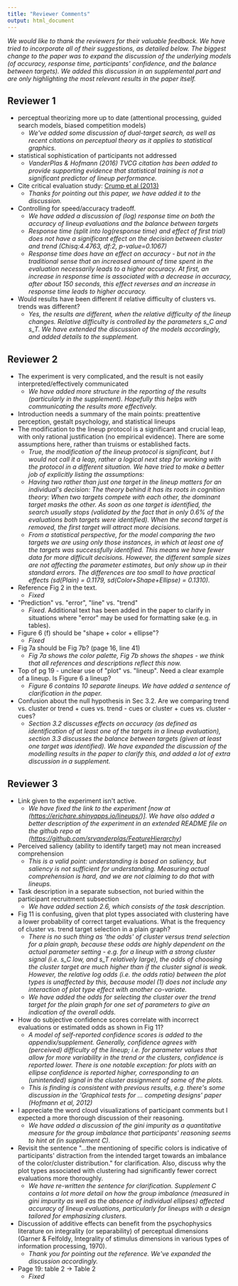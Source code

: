 ```yaml
---
title: "Reviewer Comments"
output: html_document
---
```


*We would like to thank the reviewers for their valuable feedback. We have tried to incorporate all of their suggestions, as detailed below.*
*The biggest change to the paper was to expand the discussion of the underlying models (of accuracy, response time, participants' confidence, and the balance between targets). We added this discussion in an supplemental part and are only highlighting the most relevant results in the paper itself.*

## Reviewer 1
- perceptual theorizing more up to date (attentional processing, guided search models, biased competition models)
    - *We've added some discussion of dual-target search, as well as recent citations on perceptual theory as it applies to statistical graphics.*
- statistical sophistication of participants not addressed
    - *VanderPlas & Hofmann (2016) TVCG citation has been added to provide supporting evidence that statistical training is not a significant predictor of lineup performance.*
- Cite critical evaluation study: [Crump et al (2013)](http://journals.plos.org/plosone/article?id=10.1371/journal.pone.0057410)
    - *Thanks for pointing out this paper, we have added it to the discussion.*
- Controlling for speed/accuracy tradeoff. 
    - *We have added a discussion of (log) response time on both the accuracy of lineup evaluations and the balance between targets*
    - *Response time (split into log(response time) and effect of first trial) does not have a significant effect on the decision between cluster and trend (Chisq:4.4763, df:2, p-value=0.1067)*
    - *Response time does have an effect on accuracy - but not in the traditional sense that an increased amount of time spent in the evaluation necessarily leads to a higher accuracy. At first, an increase in response time is associated with a decrease in accuracy, after about 150 seconds, this effect reverses and an increase in response time leads to higher accuracy.*
- Would results have been different if relative difficulty of clusters vs. trends was different?
    - *Yes, the results are different, when the relative difficulty of the lineup changes. Relative difficulty is controlled by the parameters s_C and s_T. We have extended the discussion of the models accordingly, and added details to the supplement.*
    
## Reviewer 2
- The experiment is very complicated, and the result is not easily interpreted/effectively communicated
    - *We have added more structure in the reporting of the results (particularly in the supplement). Hopefully this helps with communicating the results more effectively.*
- Introduction needs a summary of the main points: preattentive perception, gestalt psychology, and statistical lineups
- The modification to the lineup protocol is a significant and crucial leap, with only rational justification (no empirical evidence). There are some assumptions here, rather than truisms or established facts.
    - *True, the modification of the lineup protocol is significant, but I would not call it a leap, rather a logical next step for working with the protocol in a different situation. We have tried to make a better job of explicitly listing the assumptions:*
    - *Having two rather than just one target in the lineup matters for an individual's decision: The theory behind it has its roots in cognition theory: When two targets compete with each other, the dominant target masks the other. As soon as one target is identified, the search usually stops (validated by the fact that in only 0.6% of the evaluations both targets were identified).  When the second target is removed, the first target will attract more decisions.*
    - *From a statistical perspective, for the model comparing the two targets we are using only those instances, in which at least one of the targets was successfully identified. This means we have fewer data for more difficult decisions. However, the different sample sizes are not affecting the parameter estimates, but only show up in their standard errors. The differences are too small to have practical effects (sd(Plain) = 0.1179, sd(Color+Shape+Ellipse) = 0.1310).*
- Reference Fig 2 in the text.
    - *Fixed*
- "Prediction" vs. "error", "line" vs. "trend"
    - *Fixed*. Additional text has been added in the paper to clarify in situations where "error" may be used for formatting sake (e.g. in tables). 
- Figure 6 (f) should be "shape + color + ellipse"?
    - *Fixed*
- Fig 7a should be Fig 7b? (page 16, line 41)
    - *Fig 7a shows the color palette, Fig 7b shows the shapes - we think that all references and descriptions reflect this now.*
- Top of pg 19 - unclear use of "plot" vs. "lineup". Need a clear example of a lineup. Is Figure 6 a lineup?
    - *Figure 6 contains 10 separate lineups. We have added a sentence of clarification in the paper.*
- Confusion about the null hypothesis in Sec 3.2. Are we comparing trend vs. cluster or trend + cues vs. trend - cues or cluster + cues vs. cluster - cues? 
    - *Section 3.2 discusses effects on accuracy (as defined as identification of at least one of the targets in a lineup evaluation), section 3.3 discusses the balance between targets (given at least one target was identified). We have expanded the discussion of the modelling results in the paper to clarify this, and added a lot of extra discussion in a supplement.*
    
    
## Reviewer 3
- Link given to the experiment isn't active.
    - *We have fixed the link to the experiment [now at (https://erichare.shinyapps.io/lineups/)]. We have also added a better description of the experiment in  an extended README file on the github repo at (https://github.com/srvanderplas/FeatureHierarchy)*
- Perceived saliency (ability to identify target) may not mean increased comprehension
    - *This is a valid point:  understanding is based on saliency, but saliency is not sufficient for understanding. Measuring actual comprehension is hard, and we are not claiming to do that with lineups.*
- Task description in a separate subsection, not buried within the participant recruitment subsection
    - *We have added section 2.6, which consists of the task description.*
- Fig 11 is confusing, given that plot types associated with clustering have a lower probability of correct target evaluations. What is the frequency of cluster vs. trend target selection in a plain graph?
    - *There is no such thing as 'the odds' of cluster versus trend selection for a plain graph, because these odds are highly dependent on the actual parameter setting - e.g. for a lineup with a strong cluster signal (i.e. s_C low, and s_T relatively large), the odds of choosing the cluster target are much higher than if the cluster signal is weak. However, the relative log odds (i.e. the odds ratio) between the plot types is unaffected by this, because model (1) does not include any interaction of plot type effect with another co-variate.*
    - *We have added the odds for selecting the cluster over the trend target for the plain graph for one set of parameters to give an indication of the overall odds.*
- How do subjective confidence scores correlate with incorrect evaluations or estimated odds as shown in Fig 11?
    - *A model of self-reported confidence scores is added to the appendix/supplement. Generally, confidence agrees with (perceived) difficulty of the lineup; i.e. for parameter values that allow for more variability in the trend or the clusters, confidence is reported lower. There is one notable exception: for plots with an ellipse confidence is reported higher, corresponding to an (unintended) signal in the cluster assignment of some of the plots.*
    - *This is finding is  consistent with previous results, e.g. there's some discussion in the 'Graphical tests for ... competing designs' paper (Hofmann et al, 2012)*
- I appreciate the word cloud visualizations of participant comments but I expected a more thorough discussion of their reasoning. 
    - *We have added a discussion of the gini impurity as a quantitative measure for the group imbalance that participants' reasoning seems to hint at (in supplement C).*
- Revisit the sentence "...the mentioning of specific colors is indicative of participants' distraction from the intended target towards an imbalance of the color/cluster distribution." for clarification. Also, discuss why the plot types associated with clustering had significantly fewer correct evaluations more thoroughly.
    - *We have re-written the sentence for clarification. Supplement C contains a lot more detail on how the group imbalance (measured in gini impurity as well as the absence of individual ellipses) affected accuracy of lineup evaluations, particularly for lineups with a design tailored for emphasizing clusters.*
- Discussion of additive effects can benefit from the psychophysics literature on integrality (or separability) of perceptual dimensions (Garner & Felfoldy, Integrality of stimulus dimensions in various types of information processing, 1970). 
    - *Thank you for pointing out the reference. We've expanded the discussion accordingly.* 
- Page 19: table 2 -> Table 2
    - *Fixed*
